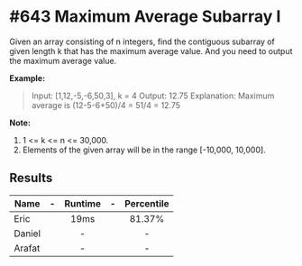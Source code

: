 # #643 Maximum Average Subarray I

Given an array consisting of n integers, find the contiguous subarray of given length k that has the maximum average value. And you need to output the maximum average value.

**Example:**

>Input: [1,12,-5,-6,50,3], k = 4
>Output: 12.75
>Explanation: Maximum average is (12-5-6+50)/4 = 51/4 = 12.75

**Note:** 

1. 1 <= k <= n <= 30,000.
2. Elements of the given array will be in the range [-10,000, 10,000].

## Results

|Name| - |Runtime| - | Percentile |
|----|:-:|:-----:|:-:|:----------:|
|Eric||19ms||81.37%|
|Daniel||-||-|
|Arafat||-||-|